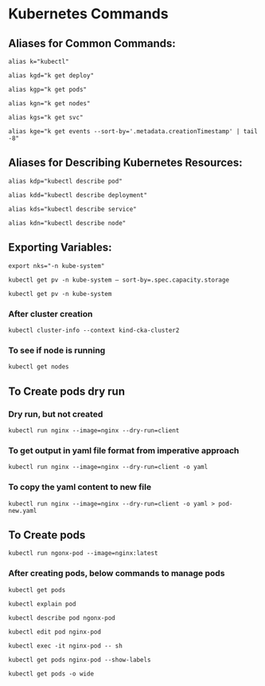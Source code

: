 # Kubernetes Commands

## Aliases for Common Commands:

```linux
alias k="kubectl"

alias kgd="k get deploy"

alias kgp="k get pods"

alias kgn="k get nodes"

alias kgs="k get svc"

alias kge="k get events --sort-by='.metadata.creationTimestamp' | tail -8"
```

## Aliases for Describing Kubernetes Resources:

```linux
alias kdp="kubectl describe pod"

alias kdd="kubectl describe deployment"

alias kds="kubectl describe service"

alias kdn="kubectl describe node"
```

## Exporting Variables:

```linux
export nks="-n kube-system"

kubectl get pv -n kube-system — sort-by=.spec.capacity.storage

kubectl get pv -n kube-system
```

### After cluster creation

```linux
kubectl cluster-info --context kind-cka-cluster2
```

### To see if node is running

```linux
kubectl get nodes
```

## To Create pods dry run

### Dry run, but not created

```linux
kubectl run nginx --image=nginx --dry-run=client
```

### To get output in yaml file format from imperative approach

```linux
kubectl run nginx --image=nginx --dry-run=client -o yaml
```

### To copy the yaml content to new file

```linux
kubectl run nginx --image=nginx --dry-run=client -o yaml > pod-new.yaml
```

## To Create pods

```linux
kubectl run ngonx-pod --image=nginx:latest
```

### After creating pods, below commands to manage pods

```linux
kubectl get pods

kubectl explain pod

kubectl describe pod ngonx-pod

kubectl edit pod nginx-pod

kubectl exec -it nginx-pod -- sh

kubectl get pods nginx-pod --show-labels

kubectl get pods -o wide

```
